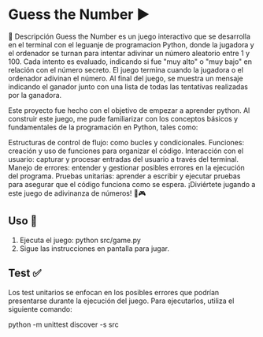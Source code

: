 # Guess the Number ▶️

📝 Descripción
Guess the Number es un juego interactivo que se desarrolla en el terminal con el leguanje de programacion Python, donde la jugadora y el ordenador se turnan para intentar adivinar un número aleatorio entre 1 y 100. Cada intento es evaluado, indicando si fue "muy alto" o "muy bajo" en relación con el número secreto. El juego termina cuando la jugadora o el ordenador adivinan el número. Al final del juego, se muestra un mensaje indicando el ganador junto con una lista de todas las tentativas realizadas por la ganadora.

Este proyecto fue hecho con el objetivo de empezar a aprender python. Al construir este juego, me pude familiarizar con los conceptos básicos y fundamentales de la programación en Python, tales como:

Estructuras de control de flujo: como bucles y condicionales.
Funciones: creación y uso de funciones para organizar el código.
Interacción con el usuario: capturar y procesar entradas del usuario a través del terminal.
Manejo de errores: entender y gestionar posibles errores en la ejecución del programa.
Pruebas unitarias: aprender a escribir y ejecutar pruebas para asegurar que el código funciona como se espera.
¡Diviértete jugando a este juego de adivinanza de números! 🚀🎮

## Uso 🎲

1. Ejecuta el juego:
    python src/game.py
2. Sigue las instrucciones en pantalla para jugar.

## Test ✅ 

Los test unitarios se enfocan en los posibles errores que podrían presentarse durante la ejecución del juego. Para ejecutarlos, utiliza el siguiente comando:

python -m unittest discover -s src


